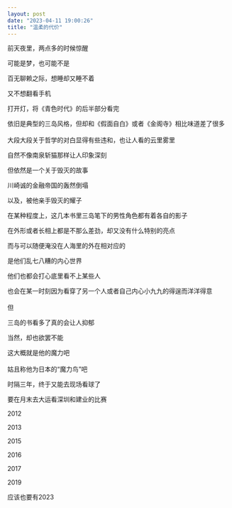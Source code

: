 ```yaml
---
layout: post
date: "2023-04-11 19:00:26"
title: "温柔的代价"
---
```

前天夜里，两点多的时候惊醒

可能是梦，也可能不是  

百无聊赖之际，想睡却又睡不着

又不想翻看手机

打开灯，将《青色时代》的后半部分看完

依旧是典型的三岛风格，但却和《假面自白》或者《金阁寺》相比味道差了很多  
<br>
大段大段关于哲学的对白显得有些违和，也让人看的云里雾里

自然不像南泉斩猫那样让人印象深刻

但依然是一个关于毁灭的故事

川崎诚的金融帝国的轰然倒塌

以及，被他亲手毁灭的耀子

在某种程度上，这几本书里三岛笔下的男性角色都有着各自的影子

在外形或者长相上都是不那么差劲，却又没有什么特别的亮点

而与可以随便淹没在人海里的外在相对应的

是他们乱七八糟的内心世界

他们也都会打心底里看不上某些人

也会在某一时刻因为看穿了另一个人或者自己内心小九九的得逞而洋洋得意  
<br>
但

三岛的书看多了真的会让人抑郁

当然，却也欲罢不能

这大概就是他的魔力吧  
<br>
姑且称他为日本的“魔力鸟”吧

时隔三年，终于又能去现场看球了

要在月末去大运看深圳和建业的比赛

2012

2013

2015

2016

2017

2019

应该也要有2023
